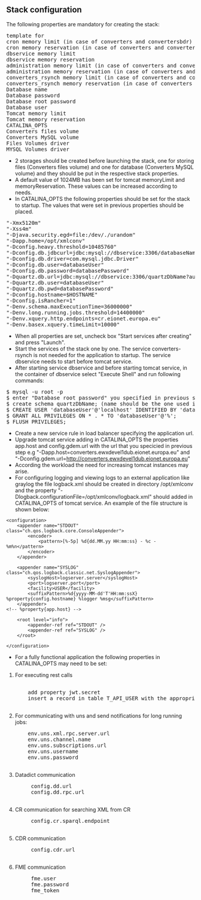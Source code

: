 ## Stack configuration

The following properties are mandatory for creating the stack:
<pre>
template for
cron memory limit (in case of converters and convertersbdr)
cron memory reservation (in case of converters and convertersbdr)
dbservice memory limit
dbservice memory reservation
administration memory limit (in case of converters and converterstest)
administration memory reservation (in case of converters and converterstest)
converters_rsynch memory limit (in case of converters and convertersbdr)
converters_rsynch memory reservation (in case of converters and convertersbdr)
Database name
Database password
Database root password
Database user
Tomcat memory limit
Tomcat memory reservation
CATALINA_OPTS
Converters files volume
Converters MySQL volume
Files Volumes driver
MYSQL Volumes driver
</pre>

- 2 storages should be created before launching the stack, one for storing files (Converters files volume) and one for database (Converters MySQL volume) and they should be put in the respective stack properties.
- A default value of 1024MB has been set for tomcat memoryLimit and memoryReservation. These values can be increased according to needs. 
- In CATALINA_OPTS the following properties should be set for the stack to startup. The values that were set in previous properties should be placed.
<pre>
"-Xmx5120m" 
"-Xss4m" 
"-Djava.security.egd=file:/dev/./urandom" 
"-Dapp.home=/opt/xmlconv"
"-Dconfig.heavy.threshold=10485760" 
"-Dconfig.db.jdbcurl=jdbc:mysql://dbservice:3306/databaseName?autoReconnect=true&amp;characterEncoding=UTF-8&amp;emptyStringsConvertToZero=false&amp;jdbcCompliantTruncation=false" 
"-Dconfig.db.driver=com.mysql.jdbc.Driver" 
"-Dconfig.db.user=databaseUser" 
"-Dconfig.db.password=databasePassword" 
"-Dquartz.db.url=jdbc:mysql://dbservice:3306/quartzDbName?autoReconnect=true&amp;characterEncoding=UTF-8&amp;emptyStringsConvertToZero=false&amp;jdbcCompliantTruncation=false" 
"-Dquartz.db.user=databaseUser" 
"-Dquartz.db.pwd=databasePassword" 
"-Dconfig.hostname=$HOSTNAME" 
"-Dconfig.isRancher=1" 
"-Denv.schema.maxExecutionTime=36000000"
"-Denv.long.running.jobs.threshold=14400000" 
"-Denv.xquery.http.endpoints=cr.eionet.europa.eu"
"-Denv.basex.xquery.timeLimit=10000"
</pre>

- When all properties are set, uncheck box "Start services after creating" and press "Launch". 
- Start the services of the stack one by one. The service converters-rsynch is not needed for the application to startup. The service dbservice needs to start before tomcat service.
- After starting service dbservice and before starting tomcat service, in the container of dbservice select "Execute Shell" and run following commands:

<pre>
$ mysql -u root -p
$ enter "Database root password" you specified in previous step
$ create schema quartzDbName; (name should be the one used in quartz.db.url)
$ CREATE USER 'databaseUser'@'localhost' IDENTIFIED BY 'databasePassword';
$ GRANT ALL PRIVILEGES ON * . * TO 'databaseUser'@'%';
$ FLUSH PRIVILEGES;
</pre>

- Create a new service rule in load balancer specifying the application url.
- Upgrade tomcat service adding in CATALINA_OPTS the properties app.host and config.gdem.url with the url that you specicied in previous step e.g "-Dapp.host=converters.ewxdevel1dub.eionet.europa.eu" and "-Dconfig.gdem.url=http://converters.ewxdevel1dub.eionet.europa.eu" 
- According the workload the need for increasing tomcat instances may arise.
- For configuring logging and viewing logs to an external application like graylog the file logback.xml should be created in directory /opt/xmlconv and the property "-Dlogback.configurationFile=/opt/xmlconv/logback.xml" should added in CATALINA_OPTS of tomcat service. An example of the file structure is shown below:
~~~
<configuration>
    <appender name="STDOUT" class="ch.qos.logback.core.ConsoleAppender">
        <encoder>
            <pattern>[%-5p] %d{dd.MM.yy HH:mm:ss} - %c - %m%n</pattern>
        </encoder>
    </appender>

    <appender name="SYSLOG" class="ch.qos.logback.classic.net.SyslogAppender">
        <syslogHost>logserver.server</syslogHost>
        <port>logserver.port</port>
        <facility>USER</facility>
        <suffixPattern>%d{yyyy-MM-dd'T'HH:mm:ssX} %property{config.hostname} %logger %msg</suffixPattern>
    </appender>
<!-- %property{app.host} -->

    <root level="info">
        <appender-ref ref="STDOUT" />
        <appender-ref ref="SYSLOG" />
    </root>

</configuration>
~~~
- For a fully functional application the following properties in CATALINA_OPTS may need to be set:
1. For executing rest calls
    <pre> 
       add property jwt.secret 
       insert a record in table T_API_USER with the appropriate authorities through the container of dbservice
    </pre>
2. For communicating with uns and send notifications for long running jobs:
    <pre>
       env.uns.xml.rpc.server.url
       env.uns.channel.name
       env.uns.subscriptions.url
       env.uns.username
       env.uns.password
    </pre>
3. Datadict communication
    <pre>
        config.dd.url
        config.dd.rpc.url
    </pre>
4. CR communication for searching XML from CR
    <pre>
        config.cr.sparql.endpoint
    </pre>
5. CDR communication 
    <pre>
        config.cdr.url
    </pre>
6. FME communication
    <pre>
        fme.user
        fme.password
        fme_token
    </pre>











